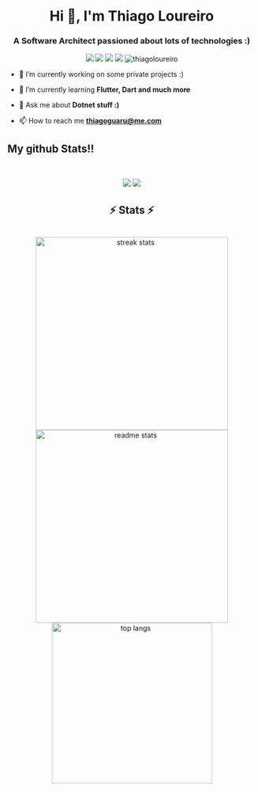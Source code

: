 <h1 align="center">Hi 👋, I'm Thiago Loureiro</h1>
<h3 align="center">A Software Architect passioned about lots of technologies :)</h3>

<p align="center"> 
  <img src="https://img.shields.io/badge/Flutter-blue?style=flat&logo=flutter&logoColor=white&logoWidth=20"/>
  <img src="https://img.shields.io/badge/Dart-1F4B6E?style=flat&logo=dart&logoColor=white&logoWidth=20"/>
  <img src="https://img.shields.io/github/followers/thiagoloureiro?style=social"/>
  <img src="https://img.shields.io/badge/.NET-5C2D91?style=for-the-badge&logo=.net&logoColor=white"/>

  <img src="https://komarev.com/ghpvc/?username=thiagoloureiro" alt="thiagoloureiro" />
</p>

- 🔭 I’m currently working on some private projects :)

- 🌱 I’m currently learning **Flutter, Dart and much more**

- 💬 Ask me about **Dotnet stuff :)**

- 📫 How to reach me **thiagoguaru@me.com**

## My github Stats!!

<br>

<p align = "center">
  <img src = "https://github-readme-stats.vercel.app/api?username=thiagoloureiro&show_icons=true&theme=radical&line_height=27">
  <img src = "https://github-readme-stats.vercel.app/api/top-langs/?username=thiagoloureiro&hide=css,html&theme=tokyonight">
</p>

<h2 align="center">⚡ Stats ⚡</h2>
<br>
<div align=center>
  <img width=390 src="https://streak-stats.demolab.com/?user=thiagoloureiro&count_private=true&theme=react&border_radius=10" alt="streak stats"/>
  <img width=390 src="https://github-readme-stats.vercel.app/api?username=thiagoloureiro&count_private=true&show_icons=true&theme=react&rank_icon=github&border_radius=10" alt="readme stats" />
  <br/>
  <img width=325 align="center" src="https://github-readme-stats.vercel.app/api/top-langs/?username=mllcarvalho&hide=HTML&langs_count=8&layout=compact&theme=react&border_radius=10&size_weight=0.5&count_weight=0.5&exclude_repo=github-readme-stats" alt="top langs" />
</div>

